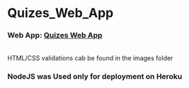# Quizes_Web_App
### Web App: [Quizes Web App](https://kfupm-quizes.herokuapp.com) 
<br/>
HTML/CSS validations cab be found in the images folder

### NodeJS was Used only for deployment on Heroku

